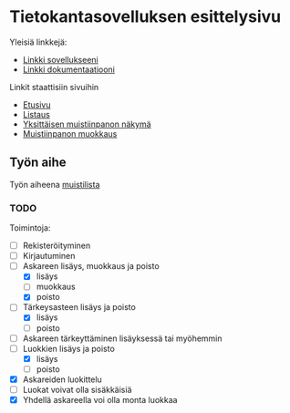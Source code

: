 # Tietokantasovelluksen esittelysivu

Yleisiä linkkejä:

* [Linkki sovellukseeni](http://juhataur.users.cs.helsinki.fi/tsoha/)
* [Linkki dokumentaatiooni](https://github.com/JuhQ/Tsoha-Bootstrap/blob/master/doc/dokumentaatio.pdf)

Linkit staattisiin sivuihin
* [Etusivu](staattiset-tiedostot/Tietokantasovellus.htm)
* [Listaus](staattiset-tiedostot/Tietokantasovellus-listaus.htm)
* [Yksittäisen muistiinpanon näkymä](staattiset-tiedostot/Tietokantasovellus-yksittainen.htm)
* [Muistiinpanon muokkaus](staattiset-tiedostot/Tietokantasovellus-muokkaus.htm)

## Työn aihe

Työn aiheena [muistilista](http://advancedkittenry.github.io/suunnittelu_ja_tyoymparisto/aiheet/Muistilista.html)



### TODO
Toimintoja:

- [ ] Rekisteröityminen
- [ ] Kirjautuminen
- [ ] Askareen lisäys, muokkaus ja poisto
  - [x] lisäys
  - [ ] muokkaus
  - [x] poisto
- [ ] Tärkeysasteen lisäys ja poisto
  - [x] lisäys
  - [ ] poisto
- [ ] Askareen tärkeyttäminen lisäyksessä tai myöhemmin
- [ ] Luokkien lisäys ja poisto
  - [x] lisäys
  - [ ] poisto
- [x] Askareiden luokittelu
- [ ] Luokat voivat olla sisäkkäisiä
- [x] Yhdellä askareella voi olla monta luokkaa

